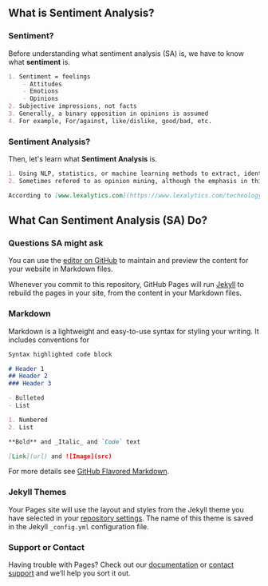 ## What is Sentiment Analysis?

### Sentiment?
Before understanding what sentiment analysis (SA) is, we have to know what **sentiment** is.
```markdown
1. Sentiment = feelings
    - Attitudes
    - Emotions
    - Opinions
2. Subjective impressions, not facts
3. Generally, a binary opposition in opinions is assumed
4. For example, For/against, like/dislike, good/bad, etc.
```
### Sentiment Analysis?
Then, let's learn what **Sentiment Analysis** is.
```markdown
1. Using NLP, statistics, or machine learning methods to extract, identify, or otherwise characterize the sentiment content of a text unit
2. Sometimes refered to as opinion mining, although the emphasis in this case is on extraction

According to [www.lexalytics.com](https://www.lexalytics.com/technology/sentiment), Sentiment Analysis is the process of determining whether a piece of writing is positive, negative or neutral. It’s also known as opinion mining, deriving the opinion or attitude of a speaker. A common use case for this technology is to discover how people feel about a particular topic.
```

## What Can Sentiment Analysis (SA) Do?

### Questions SA might ask



You can use the [editor on GitHub](https://github.com/hamdi1611/hamdi1611.github.io/edit/master/index.md) to maintain and preview the content for your website in Markdown files.

Whenever you commit to this repository, GitHub Pages will run [Jekyll](https://jekyllrb.com/) to rebuild the pages in your site, from the content in your Markdown files.

### Markdown

Markdown is a lightweight and easy-to-use syntax for styling your writing. It includes conventions for

```markdown
Syntax highlighted code block

# Header 1
## Header 2
### Header 3

- Bulleted
- List

1. Numbered
2. List

**Bold** and _Italic_ and `Code` text

[Link](url) and ![Image](src)
```

For more details see [GitHub Flavored Markdown](https://guides.github.com/features/mastering-markdown/).

### Jekyll Themes

Your Pages site will use the layout and styles from the Jekyll theme you have selected in your [repository settings](https://github.com/hamdi1611/hamdi1611.github.io/settings). The name of this theme is saved in the Jekyll `_config.yml` configuration file.

### Support or Contact

Having trouble with Pages? Check out our [documentation](https://help.github.com/categories/github-pages-basics/) or [contact support](https://github.com/contact) and we’ll help you sort it out.

